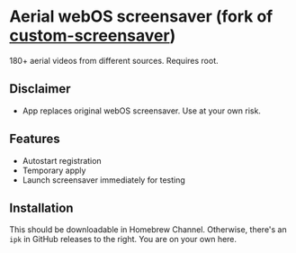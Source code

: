 Aerial webOS screensaver (fork of [custom-screensaver](https://github.com/webosbrew/custom-screensaver))
==================
180+ aerial videos from different sources.
Requires root.

Disclaimer
---------------
- App replaces original webOS screensaver. Use at your own risk. 

Features
--------

* Autostart registration
* Temporary apply
* Launch screensaver immediately for testing

Installation
------------
This should be downloadable in Homebrew Channel. Otherwise, there's an `ipk` in
GitHub releases to the right. You are on your own here.
